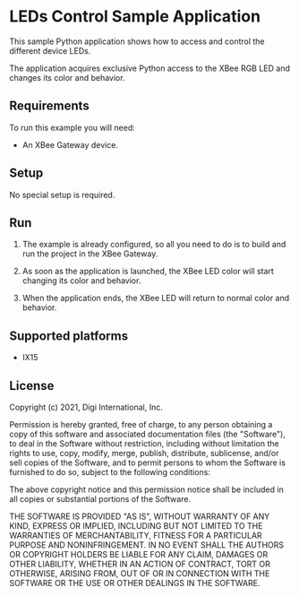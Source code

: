 LEDs Control Sample Application
===================================

This sample Python application shows how to access and control the different
device LEDs.

The application acquires exclusive Python access to the XBee RGB LED and
changes its color and behavior.

Requirements
------------
To run this example you will need:

* An XBee Gateway device.

Setup
-----
No special setup is required.

Run
---
1. The example is already configured, so all you need to do is to build and run
   the project in the XBee Gateway.

2. As soon as the application is launched, the XBee LED color will start
   changing its color and behavior.

3. When the application ends, the XBee LED will return to normal color and
   behavior.

Supported platforms
-------------------
* IX15

License
-------
Copyright (c) 2021, Digi International, Inc.

Permission is hereby granted, free of charge, to any person obtaining a copy
of this software and associated documentation files (the "Software"), to deal
in the Software without restriction, including without limitation the rights
to use, copy, modify, merge, publish, distribute, sublicense, and/or sell
copies of the Software, and to permit persons to whom the Software is
furnished to do so, subject to the following conditions:

The above copyright notice and this permission notice shall be included in all
copies or substantial portions of the Software.

THE SOFTWARE IS PROVIDED "AS IS", WITHOUT WARRANTY OF ANY KIND, EXPRESS OR
IMPLIED, INCLUDING BUT NOT LIMITED TO THE WARRANTIES OF MERCHANTABILITY,
FITNESS FOR A PARTICULAR PURPOSE AND NONINFRINGEMENT. IN NO EVENT SHALL THE
AUTHORS OR COPYRIGHT HOLDERS BE LIABLE FOR ANY CLAIM, DAMAGES OR OTHER
LIABILITY, WHETHER IN AN ACTION OF CONTRACT, TORT OR OTHERWISE, ARISING FROM,
OUT OF OR IN CONNECTION WITH THE SOFTWARE OR THE USE OR OTHER DEALINGS IN THE
SOFTWARE.
